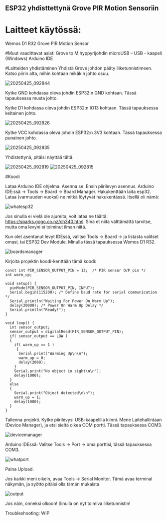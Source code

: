 ## ESP32 yhdisttettynä Grove PIR Motion Sensoriin

# Laitteet käytössä:
Wemos D1 R32
Grove PIR Motion Sensor

#Muut vaadittavat asiat:
Grove to M hyppyrijohdin
microUSB – USB - kaapeli
(Windows) Arduino IDE

#Laitteiden yhdistäminen
Yhdistä Grove johdon pääty liiketunnistimeen. Katso piirin alta, mihin kohtaan mikäkin johto osuu. 

![20250425_092844](https://github.com/user-attachments/assets/0971e46d-3752-491f-a67b-c37827d6318b)


Kytke GND kohdassa oleva johdin ESP32:n GND kohtaan. Tässä tapauksessa musta johto.

Kytke D1 kohdassa oleva johdin ESP32:n IO13 kohtaan. Tässä tapauksessa keltainen johto.

![20250425_092826](https://github.com/user-attachments/assets/7ad6cba5-8a41-4491-b02e-6ce94fdac222)


Kytke VCC kohdassa oleva johdin ESP32:n 3V3 kohtaan. Tässä tapauksessa punainen johto.

![20250425_092835](https://github.com/user-attachments/assets/7630b3f6-aa29-46cb-bfb3-ada71e3959b1)

Yhdistettynä, pitäisi näyttää tältä.

![20250425_092819](https://github.com/user-attachments/assets/5291fc5b-9ce3-437b-8fb2-3762ab408143)
![20250425_092815](https://github.com/user-attachments/assets/991e40ca-69bb-47c1-b972-3537296c59b8)




#Koodi

Lataa Arduino IDE ohjelma. Asenna se.
Ensin piirilevyn asennus. Arduino IDE:ssä -> Tools -> Board -> Board Manager. Hakukenttään laita esp32. Lataa (varmuuden vuoksi) ne mitkä löytyvät hakukentässä. Itsellä oli nämä: 

![whatesp32](https://github.com/user-attachments/assets/fd65b3e2-31b9-4208-93ed-cbcf988e2fe4)


Jos sinulla ei vielä ole ajureita, voit lataa ne täältä: https://sparks.gogo.co.nz/ch340.html. Sinä et niitä välttämättä tarvitse, mutta oma levyni ei toiminut ilman niitä. 

Kun olet asentanut levyt IDEssä, valitse Tools -> Board -> ja listasta valitset omasi, tai ESP32 Dev Module. Minulla tässä tapauksessa Wemos D1 R32.

![boardsmanager](https://github.com/user-attachments/assets/dee052dc-50ba-4347-a79a-9df5ff750d42)


Kirjoita projektin koodi-kenttään tämä koodi:
```
const int PIR_SENSOR_OUTPUT_PIN = 13;  /* PIR sensor O/P pin */
int warm_up;

void setup() {
  pinMode(PIR_SENSOR_OUTPUT_PIN, INPUT);
  Serial.begin(115200); /* Define baud rate for serial communication */
  Serial.println("Waiting For Power On Warm Up");
  delay(20000); /* Power On Warm Up Delay */
  Serial.println("Ready!");
}

void loop() {
  int sensor_output;
  sensor_output = digitalRead(PIR_SENSOR_OUTPUT_PIN);
  if( sensor_output == LOW )
  {
    if( warm_up == 1 )
     {
      Serial.print("Warming Up\n\n");
      warm_up = 0;
      delay(2000);
    }
    Serial.print("No object in sight\n\n");
    delay(1000);
  }
  else
  {
    Serial.print("Object detected\n\n");   
    warm_up = 1;
    delay(1000);
  } 
}
```
Tallenna projekti. Kytke piirilevysi USB-kaapelilla kiinni. Mene Laitehallintaan (Device Manager), ja etsi sieltä oikea COM portti. Tässä tapauksessa COM3. 

![devicemanager](https://github.com/user-attachments/assets/b3ddc9f3-04c0-4b38-a918-f73cdc64c912)


Arduino IDEssä: Valitse Tools -> Port -> oma porttisi, tässä tapauksessa COM3.

![whatport](https://github.com/user-attachments/assets/fe36e34d-9b05-4898-8034-f4257b6e59c7)


Paina Upload.

Jos kaikki meni oikein, avaa Tools -> Serial Monitor. Tämä avaa terminal näkymän, ja syöttö pitäisi olla tämän mukaista.

![output](https://github.com/user-attachments/assets/3bf171c5-5d20-49e6-a989-686aeb4982f6)


Jos näin, onneksi olkoon! Sinulla on nyt toimiva liiketunnistin!

Troubleshooting: WIP


